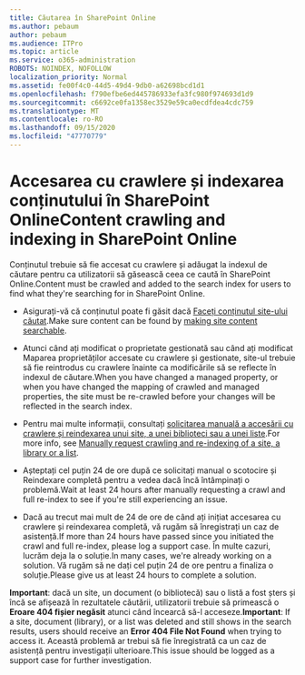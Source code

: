 ```yaml
---
title: Căutarea în SharePoint Online
ms.author: pebaum
author: pebaum
ms.audience: ITPro
ms.topic: article
ms.service: o365-administration
ROBOTS: NOINDEX, NOFOLLOW
localization_priority: Normal
ms.assetid: fe00f4c0-44d5-49d4-9db0-a62698bcd1d1
ms.openlocfilehash: f790efbe6ed445786933efa3fc980f974693d1d9
ms.sourcegitcommit: c6692ce0fa1358ec3529e59ca0ecdfdea4cdc759
ms.translationtype: MT
ms.contentlocale: ro-RO
ms.lasthandoff: 09/15/2020
ms.locfileid: "47770779"
---
```

# <a name="content-crawling-and-indexing-in-sharepoint-online"></a><span data-ttu-id="b185c-102">Accesarea cu crawlere și indexarea conținutului în SharePoint Online</span><span class="sxs-lookup"><span data-stu-id="b185c-102">Content crawling and indexing in SharePoint Online</span></span>

<span data-ttu-id="b185c-103">Conținutul trebuie să fie accesat cu crawlere și adăugat la indexul de căutare pentru ca utilizatorii să găsească ceea ce caută în SharePoint Online.</span><span class="sxs-lookup"><span data-stu-id="b185c-103">Content must be crawled and added to the search index for users to find what they're searching for in SharePoint Online.</span></span>

- <span data-ttu-id="b185c-104">Asigurați-vă că conținutul poate fi găsit dacă [Faceți conținutul site-ului căutat](https://docs.microsoft.com/sharepoint/make-site-content-searchable).</span><span class="sxs-lookup"><span data-stu-id="b185c-104">Make sure content can be found by [making site content searchable](https://docs.microsoft.com/sharepoint/make-site-content-searchable).</span></span>

- <span data-ttu-id="b185c-105">Atunci când ați modificat o proprietate gestionată sau când ați modificat Maparea proprietăților accesate cu crawlere și gestionate, site-ul trebuie să fie reintrodus cu crawlere înainte ca modificările să se reflecte în indexul de căutare.</span><span class="sxs-lookup"><span data-stu-id="b185c-105">When you have changed a managed property, or when you have changed the mapping of crawled and managed properties, the site must be re-crawled before your changes will be reflected in the search index.</span></span>

- <span data-ttu-id="b185c-106">Pentru mai multe informații, consultați [solicitarea manuală a accesării cu crawlere și reindexarea unui site, a unei biblioteci sau a unei liste](https://docs.microsoft.com/sharepoint/crawl-site-content).</span><span class="sxs-lookup"><span data-stu-id="b185c-106">For more info, see [Manually request crawling and re-indexing of a site, a library or a list](https://docs.microsoft.com/sharepoint/crawl-site-content).</span></span>

- <span data-ttu-id="b185c-107">Așteptați cel puțin 24 de ore după ce solicitați manual o scotocire și Reindexare completă pentru a vedea dacă încă întâmpinați o problemă.</span><span class="sxs-lookup"><span data-stu-id="b185c-107">Wait at least 24 hours after manually requesting a crawl and full re-index to see if you're still experiencing an issue.</span></span>

- <span data-ttu-id="b185c-108">Dacă au trecut mai mult de 24 de ore de când ați inițiat accesarea cu crawlere și reindexarea completă, vă rugăm să înregistrați un caz de asistență.</span><span class="sxs-lookup"><span data-stu-id="b185c-108">If more than 24 hours have passed since you initiated the crawl and full re-index, please log a support case.</span></span> <span data-ttu-id="b185c-109">În multe cazuri, lucrăm deja la o soluție.</span><span class="sxs-lookup"><span data-stu-id="b185c-109">In many cases, we're already working on a solution.</span></span> <span data-ttu-id="b185c-110">Vă rugăm să ne dați cel puțin 24 de ore pentru a finaliza o soluție.</span><span class="sxs-lookup"><span data-stu-id="b185c-110">Please give us at least 24 hours to complete a solution.</span></span>

<span data-ttu-id="b185c-111">**Important**: dacă un site, un document (o bibliotecă) sau o listă a fost șters și încă se afișează în rezultatele căutării, utilizatorii trebuie să primească o **Eroare 404 fișier negăsit** atunci când încearcă să-l acceseze.</span><span class="sxs-lookup"><span data-stu-id="b185c-111">**Important**: If a site, document (library), or a list was deleted and still shows in the search results, users should receive an **Error 404 File Not Found** when trying to access it.</span></span> <span data-ttu-id="b185c-112">Această problemă ar trebui să fie înregistrată ca un caz de asistență pentru investigații ulterioare.</span><span class="sxs-lookup"><span data-stu-id="b185c-112">This issue should be logged as a support case for further investigation.</span></span>



